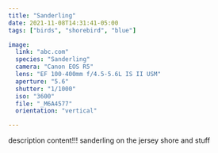 ```yaml
---
title: "Sanderling"
date: 2021-11-08T14:31:41-05:00
tags: ["birds", "shorebird", "blue"]

image:
  link: "abc.com"
  species: "Sanderling"
  camera: "Canon EOS R5"
  lens: "EF 100-400mm f/4.5-5.6L IS II USM"
  aperture: "5.6"
  shutter: "1/1000"
  iso: "3600"
  file: "_M6A4577"
  orientation: "vertical"

---
```


description content!!!
sanderling on the jersey shore and stuff
